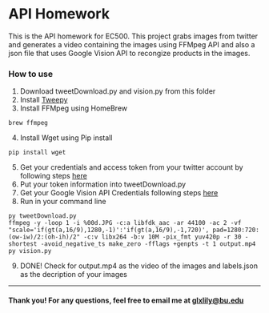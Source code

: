 # API Homework

This is the API homework for EC500. This project grabs images from twitter and generates a video containing the images using FFMpeg API and also a json file that uses Google Vision API to recongize products in the images.

### How to use
1. Download tweetDownload.py and vision.py from this folder
2. Install [Tweepy](https://github.com/tweepy/tweepy)
3. Install FFMpeg using HomeBrew
```
brew ffmpeg
```
4. Install Wget using Pip install
```
pip install wget
```
5. Get your credentials and access token from your twitter account by following steps [here](https://www.slickremix.com/docs/how-to-get-api-keys-and-tokens-for-twitter/)
6. Put your token information into tweetDownload.py
7. Get your Google Vision API Credentials following steps [here](https://cloud.google.com/vision/docs/auth)
8. Run in your command line 
```
py tweetDownload.py
ffmpeg -y -loop 1 -i %00d.JPG -c:a libfdk_aac -ar 44100 -ac 2 -vf "scale='if(gt(a,16/9),1280,-1)':'if(gt(a,16/9),-1,720)', pad=1280:720:(ow-iw)/2:(oh-ih)/2" -c:v libx264 -b:v 10M -pix_fmt yuv420p -r 30 -shortest -avoid_negative_ts make_zero -fflags +genpts -t 1 output.mp4
py vision.py
```
9. DONE! Check for output.mp4 as the video of the images and labels.json as the decription of your images

--- 
#### Thank you! For any questions, feel free to email me at glxlily@bu.edu
